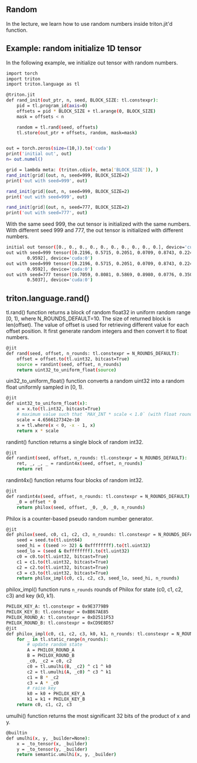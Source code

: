 ## Random
In the lecture, we learn how to use random numbers inside triton.jit'd function.


## Example: random initialize 1D tensor

In the following example, we initialize out tensor with random numbers.

```bash
import torch
import triton
import triton.language as tl

@triton.jit
def rand_init(out_ptr, n, seed, BLOCK_SIZE: tl.constexpr):
    pid = tl.program_id(axis=0)
    offsets = pid * BLOCK_SIZE + tl.arange(0, BLOCK_SIZE)
    mask = offsets < n

    random = tl.rand(seed, offsets)
    tl.store(out_ptr + offsets, random, mask=mask)


out = torch.zeros(size=(10,)).to('cuda')
print('initial out', out)
n= out.numel()

grid = lambda meta: (triton.cdiv(n, meta['BLOCK_SIZE']), )
rand_init[grid](out, n, seed=999, BLOCK_SIZE=2)
print('out with seed=999', out)

rand_init[grid](out, n, seed=999, BLOCK_SIZE=2)
print('out with seed=999', out)

rand_init[grid](out, n, seed=777, BLOCK_SIZE=2)
print('out with seed=777', out)
```

With the same seed 999, the out tensor is initialized with the same numbers.
With different seed 999 and 777, the out tensor is initialized with different numbers.
```bash
initial out tensor([0., 0., 0., 0., 0., 0., 0., 0., 0., 0.], device='cuda:0')
out with seed=999 tensor([0.2196, 0.5715, 0.2051, 0.0709, 0.8743, 0.2240, 0.3336, 0.5628, 0.2430,
        0.9592], device='cuda:0')
out with seed=999 tensor([0.2196, 0.5715, 0.2051, 0.0709, 0.8743, 0.2240, 0.3336, 0.5628, 0.2430,
        0.9592], device='cuda:0')
out with seed=777 tensor([0.7059, 0.8081, 0.5869, 0.8980, 0.0776, 0.3504, 0.3932, 0.3695, 0.5784,
        0.5037], device='cuda:0')
```

## triton.language.rand()

tl.rand() function returns a block of random float32 in uniform random range [0, 1), where N_ROUNDS_DEFAULT=10.
The size of returned block is len(offset). The value of offset is used for retrieving different value for each offset position.
It first generate random integers and then convert it to float numbers.
```bash
@jit
def rand(seed, offset, n_rounds: tl.constexpr = N_ROUNDS_DEFAULT):
    offset = offset.to(tl.uint32, bitcast=True)
    source = randint(seed, offset, n_rounds)
    return uint32_to_uniform_float(source)
```

uin32_to_uniform_float() function converts a random uint32 into a random float uniformly sampled in [0, 1).
```bash
@jit
def uint32_to_uniform_float(x):
    x = x.to(tl.int32, bitcast=True)
    # maximum value such that `MAX_INT * scale < 1.0` (with float rounding)
    scale = 4.6566127342e-10
    x = tl.where(x < 0, -x - 1, x)
    return x * scale
```


randint() function returns a single block of random int32.
```bash
@jit
def randint(seed, offset, n_rounds: tl.constexpr = N_ROUNDS_DEFAULT):
    ret, _, _, _ = randint4x(seed, offset, n_rounds)
    return ret
```


randint4x() function returns four blocks of random int32.
```bash
@jit
def randint4x(seed, offset, n_rounds: tl.constexpr = N_ROUNDS_DEFAULT):
    _0 = offset * 0
    return philox(seed, offset, _0, _0, _0, n_rounds)
```

Philox is a counter-based pseudo random number generator.
```bash
@jit
def philox(seed, c0, c1, c2, c3, n_rounds: tl.constexpr = N_ROUNDS_DEFAULT):
    seed = seed.to(tl.uint64)
    seed_hi = ((seed >> 32) & 0xffffffff).to(tl.uint32)
    seed_lo = (seed & 0xffffffff).to(tl.uint32)
    c0 = c0.to(tl.uint32, bitcast=True)
    c1 = c1.to(tl.uint32, bitcast=True)
    c2 = c2.to(tl.uint32, bitcast=True)
    c3 = c3.to(tl.uint32, bitcast=True)
    return philox_impl(c0, c1, c2, c3, seed_lo, seed_hi, n_rounds)
```

philox_impl() function runs `n_rounds` rounds of Philox for state (c0, c1, c2, c3) and key (k0, k1).

```bash
PHILOX_KEY_A: tl.constexpr = 0x9E3779B9
PHILOX_KEY_B: tl.constexpr = 0xBB67AE85
PHILOX_ROUND_A: tl.constexpr = 0xD2511F53
PHILOX_ROUND_B: tl.constexpr = 0xCD9E8D57
@jit
def philox_impl(c0, c1, c2, c3, k0, k1, n_rounds: tl.constexpr = N_ROUNDS_DEFAULT):
    for _ in tl.static_range(n_rounds):
        # update random state
        A = PHILOX_ROUND_A
        B = PHILOX_ROUND_B
        _c0, _c2 = c0, c2
        c0 = tl.umulhi(B, _c2) ^ c1 ^ k0
        c2 = tl.umulhi(A, _c0) ^ c3 ^ k1
        c1 = B * _c2
        c3 = A * _c0
        # raise key
        k0 = k0 + PHILOX_KEY_A
        k1 = k1 + PHILOX_KEY_B
    return c0, c1, c2, c3
```

umulhi() function returns the most significant 32 bits of the product of x and y.
```bash
@builtin
def umulhi(x, y, _builder=None):
    x = _to_tensor(x, _builder)
    y = _to_tensor(y, _builder)
    return semantic.umulhi(x, y, _builder)
```
